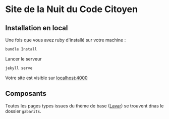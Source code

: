 # Site de la Nuit du Code Citoyen

## Installation en local

Une fois que vous avez ruby d'installé sur votre machine :

```bash
bundle Install
```

Lancer le serveur
```bash
jekyll serve
```

Votre site est visible sur [localhost:4000](localhost:4000)


## Composants

Toutes les pages types issues du thème de base ([Lavar](http://preview.themeforest.net/item/lavar-portfolio-agency-jekyll-theme/full_screen_preview/15679321?ref=gundoel007)) se trouvent dnas le dossier `gabarits`.
